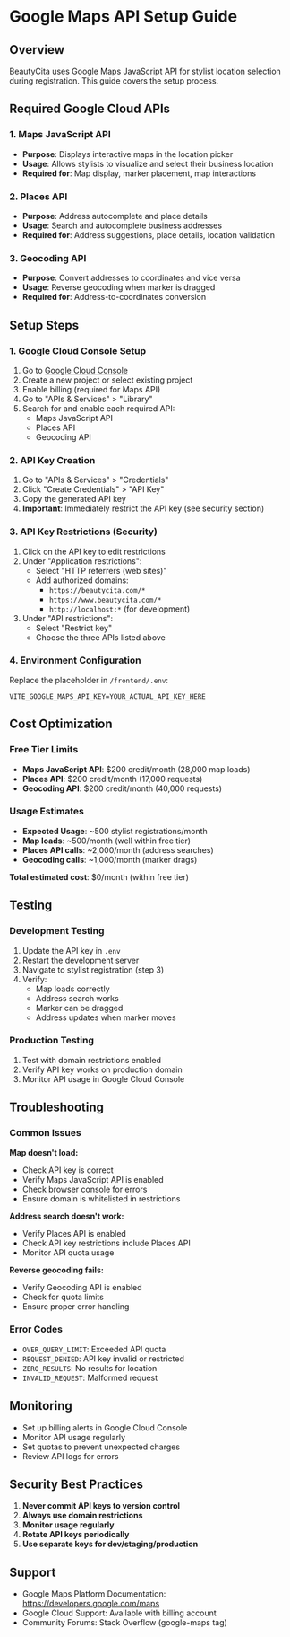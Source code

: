 # Google Maps API Setup Guide

## Overview
BeautyCita uses Google Maps JavaScript API for stylist location selection during registration. This guide covers the setup process.

## Required Google Cloud APIs

### 1. Maps JavaScript API
- **Purpose**: Displays interactive maps in the location picker
- **Usage**: Allows stylists to visualize and select their business location
- **Required for**: Map display, marker placement, map interactions

### 2. Places API
- **Purpose**: Address autocomplete and place details
- **Usage**: Search and autocomplete business addresses
- **Required for**: Address suggestions, place details, location validation

### 3. Geocoding API
- **Purpose**: Convert addresses to coordinates and vice versa
- **Usage**: Reverse geocoding when marker is dragged
- **Required for**: Address-to-coordinates conversion

## Setup Steps

### 1. Google Cloud Console Setup
1. Go to [Google Cloud Console](https://console.cloud.google.com/)
2. Create a new project or select existing project
3. Enable billing (required for Maps API)
4. Go to "APIs & Services" > "Library"
5. Search for and enable each required API:
   - Maps JavaScript API
   - Places API
   - Geocoding API

### 2. API Key Creation
1. Go to "APIs & Services" > "Credentials"
2. Click "Create Credentials" > "API Key"
3. Copy the generated API key
4. **Important**: Immediately restrict the API key (see security section)

### 3. API Key Restrictions (Security)
1. Click on the API key to edit restrictions
2. Under "Application restrictions":
   - Select "HTTP referrers (web sites)"
   - Add authorized domains:
     - `https://beautycita.com/*`
     - `https://www.beautycita.com/*`
     - `http://localhost:*` (for development)
3. Under "API restrictions":
   - Select "Restrict key"
   - Choose the three APIs listed above

### 4. Environment Configuration
Replace the placeholder in `/frontend/.env`:

```env
VITE_GOOGLE_MAPS_API_KEY=YOUR_ACTUAL_API_KEY_HERE
```

## Cost Optimization

### Free Tier Limits
- **Maps JavaScript API**: $200 credit/month (28,000 map loads)
- **Places API**: $200 credit/month (17,000 requests)
- **Geocoding API**: $200 credit/month (40,000 requests)

### Usage Estimates
- **Expected Usage**: ~500 stylist registrations/month
- **Map loads**: ~500/month (well within free tier)
- **Places API calls**: ~2,000/month (address searches)
- **Geocoding calls**: ~1,000/month (marker drags)

**Total estimated cost**: $0/month (within free tier)

## Testing

### Development Testing
1. Update the API key in `.env`
2. Restart the development server
3. Navigate to stylist registration (step 3)
4. Verify:
   - Map loads correctly
   - Address search works
   - Marker can be dragged
   - Address updates when marker moves

### Production Testing
1. Test with domain restrictions enabled
2. Verify API key works on production domain
3. Monitor API usage in Google Cloud Console

## Troubleshooting

### Common Issues

**Map doesn't load:**
- Check API key is correct
- Verify Maps JavaScript API is enabled
- Check browser console for errors
- Ensure domain is whitelisted in restrictions

**Address search doesn't work:**
- Verify Places API is enabled
- Check API key restrictions include Places API
- Monitor API quota usage

**Reverse geocoding fails:**
- Verify Geocoding API is enabled
- Check for quota limits
- Ensure proper error handling

### Error Codes
- `OVER_QUERY_LIMIT`: Exceeded API quota
- `REQUEST_DENIED`: API key invalid or restricted
- `ZERO_RESULTS`: No results for location
- `INVALID_REQUEST`: Malformed request

## Monitoring
- Set up billing alerts in Google Cloud Console
- Monitor API usage regularly
- Set quotas to prevent unexpected charges
- Review API logs for errors

## Security Best Practices
1. **Never commit API keys to version control**
2. **Always use domain restrictions**
3. **Monitor usage regularly**
4. **Rotate API keys periodically**
5. **Use separate keys for dev/staging/production**

## Support
- Google Maps Platform Documentation: https://developers.google.com/maps
- Google Cloud Support: Available with billing account
- Community Forums: Stack Overflow (google-maps tag)
